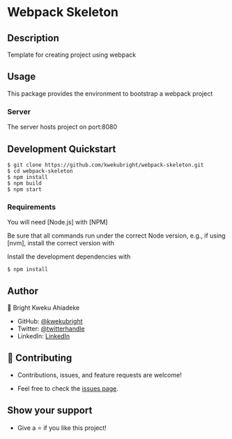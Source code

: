 # Webpack Skeleton

## Description
Template for creating project using webpack


## Usage
This package provides the environment to bootstrap a webpack project


### Server
The server hosts project on port:8080

## Development Quickstart

```
$ git clone https://github.com/kwekubright/webpack-skeleton.git
$ cd webpack-skeleton
$ npm install
$ npm build
$ npm start
```

### Requirements

You will need [Node.js] with [NPM]

Be sure that all commands run under the correct Node version, e.g.,
if using [nvm], install the correct version with

Install the development dependencies with

```
$ npm install
```

## Author

👤 Bright Kweku Ahiadeke

- GitHub: [@kwekubright](https://github.com/kwekubright)
- Twitter: [@twitterhandle](https://twitter.com/kwekubright_)
- LinkedIn: [LinkedIn](https://linkedin.com/in/kwekubright)

## 🤝 Contributing

- Contributions, issues, and feature requests are welcome!

- Feel free to check the [issues page](../../issues/).

## Show your support

- Give a ⭐️ if you like this project!
